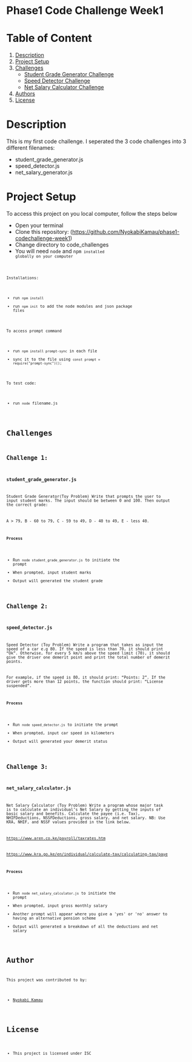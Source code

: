 # Phase1 Code Challenge Week1

# Table of Content
1. [Description](#description)
2. [Project Setup](#project-setup)
3. [Challenges](#challenges)
    - [Student Grade Generator Challenge](#student_grade_generatorjs)
    - [Speed Detector Challenge](#speed_detectorjs)
    - [Net Salary Calculator Challenge](#net_salary_calculatorjs)
3. [Authors](#author)
4. [License](#license)

# Description
This is my first code challenge. I seperated the 3 code challenges into 3 different filenames:
* student_grade_generator.js
* speed_detector.js
* net_salary_generator.js

# Project Setup
To access this project on you local computer, follow the steps below
* Open your terminal
* Clone this repository: (https://github.com/NyokabiKamau/phase1-codechallenge-week1)
* Change directory to code_challenges
* You will need <code>node</code> and <code>npm<code/> installed globally on your computer

Installations:
* run <code>npm install</code>
* run <code>npm init</code> to add the node modules and json package files

To access prompt command
* run <code>npm install prompt-sync</code> in each file
* sync it to the file using <code>const prompt = require("prompt-sync")();</code>

To test code: 
* run <code>node</code> filename.js


# Challenges
## Challenge 1:
### student_grade_generator.js
Student Grade Generator(Toy Problem)
Write that prompts the user to input student marks. The input should be between 0 and 100. Then output the correct grade: 

A > 79, B - 60 to 79, C -  59 to 49, D - 40 to 49, E - less 40.

#### Process
* Run <code>node student_grade_generator.js</code> to initiate the prompt
* When prompted, input student marks
* Output will generated the student grade

## Challenge 2: 
### speed_detector.js
Speed Detector (Toy Problem)
Write a program that takes as input the speed of a car e.g 80. If the speed is less than 70, it should print “Ok”. Otherwise, for every 5 km/s above the speed limit (70), it should give the driver one demerit point and print the total number of demerit points.

For example, if the speed is 80, it should print: “Points: 2”. If the driver gets more than 12 points, the function should print: “License suspended”.

#### Process
* Run <code>node speed_detector.js</code> to initiate the prompt
* When prompted, input car speed in kilometers
* Output will generated your demerit status

## Challenge 3: 
### net_salary_calculator.js
Net Salary Calculator (Toy Problem)
Write a program whose major task is to calculate an individual’s Net Salary by getting the inputs of basic salary and benefits. Calculate the payee (i.e. Tax), NHIFDeductions, NSSFDeductions, gross salary, and net salary. 
NB: Use KRA, NHIF, and NSSF values provided in the link below.

https://www.aren.co.ke/payroll/taxrates.htm  

https://www.kra.go.ke/en/individual/calculate-tax/calculating-tax/paye

#### Process
* Run <code>node net_salary_calculator.js</code>  to initiate the prompt
* When prompted, input gross monthly salary
* Another prompt will appear where you give a 'yes' or 'no' answer to having an alternative pension scheme
* Output will generated a breakdown of all the deductions and net salary

# Author
This project was contributed to by: 
* [Nyokabi Kamau](https://github.com/NyokabiKamau/)

# License
* This project is licensed under ISC